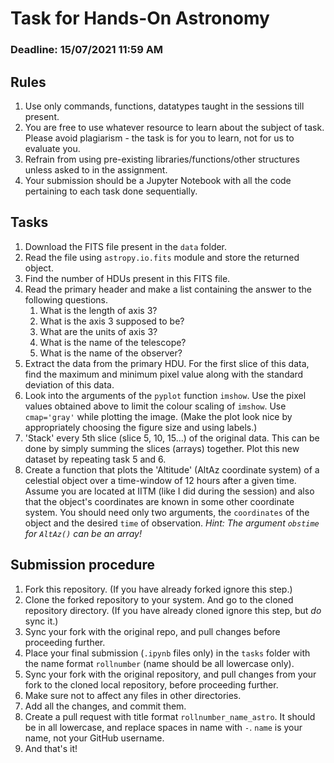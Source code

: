 # Task for Hands-On Astronomy

### Deadline: 15/07/2021 11:59 AM

## Rules

1. Use only commands, functions, datatypes taught in the sessions till present.
2. You are free to use whatever resource to learn about the subject of task.
   Please avoid plagiarism - the task is for you to learn, not for us to evaluate
   you.
3. Refrain from using pre-existing libraries/functions/other structures unless asked to in the assignment.
4. Your submission should be a Jupyter Notebook with all the code pertaining to each task done sequentially.

## Tasks
1. Download the FITS file present in the `data` folder.
2. Read the file using `astropy.io.fits` module and store the returned object.
3. Find the number of HDUs present in this FITS file.
4. Read the primary header and make a list containing the answer to the following questions.
   1. What is the length of axis 3?
   2. What is the axis 3 supposed to be?
   3. What are the units of axis 3?
   4. What is the name of the telescope?
   5. What is the name of the observer?
5. Extract the data from the primary HDU. For the first slice of this data, find the maximum and minimum pixel value along with the standard deviation of this data.
6. Look into the arguments of the `pyplot` function `imshow`. Use the pixel values obtained above to limit the colour scaling of `imshow`. Use `cmap='gray'` while plotting the image. (Make the plot look nice by appropriately choosing the figure size and using labels.)
7. 'Stack' every 5th slice (slice 5, 10, 15...) of the original data. This can be done by simply summing the slices (arrays) together. Plot this new dataset by repeating task 5 and 6. 
8. Create a function that plots the 'Altitude' (AltAz coordinate system) of a celestial object over a time-window of 12 hours after a given time. Assume you are located at IITM (like I did during the session) and also that the object's coordinates are known in some other coordinate system. You should need only two arguments, the `coordinates` of the object and the desired `time` of observation. 
*Hint: The argument `obstime` for `AltAz()` can be an array!*

## Submission procedure
1. Fork this repository. (If you have already forked ignore this step.)
2. Clone the forked repository to your system. And go to the cloned repository directory. (If you have already cloned ignore this step, but _do_ sync it.)
3. Sync your fork with the original repo, and pull changes before proceeding further.
4. Place your final submission (`.ipynb` files only) in the `tasks` folder with the name format `rollnumber` (name should be all lowercase only). 
5. Sync your fork with the original repository, and pull changes from your fork to the cloned local repository, before proceeding further.
6. Make sure not to affect any files in other directories.
7. Add all the changes, and commit them.
8. Create a pull request with title format `rollnumber_name_astro`. It should be in all lowercase, and replace spaces in name with `-`. `name` is your name, not your GitHub username.
9. And that's it!
